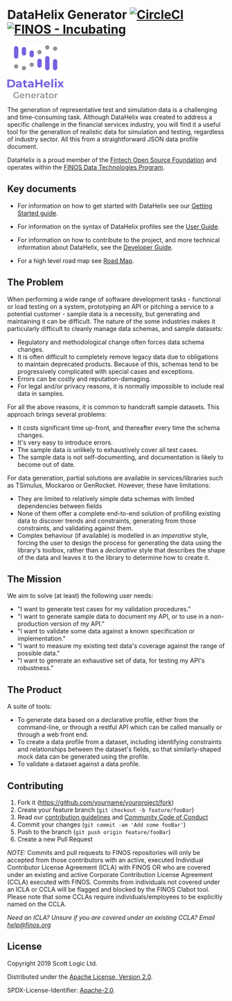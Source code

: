 # DataHelix Generator [![CircleCI](https://circleci.com/gh/finos/datahelix.svg?style=svg)](https://circleci.com/gh/finos/datahelix) [![FINOS - Incubating](https://cdn.jsdelivr.net/gh/finos/contrib-toolbox@master/images/badge-incubating.svg)](https://finosfoundation.atlassian.net/wiki/display/FINOS/Incubating)

![DataHelix logo](docs/logo.png)

The generation of representative test and simulation data is a challenging and time-consuming task. Although DataHelix was created to address a specific challenge in the financial services industry, you will find it a useful tool for the generation of realistic data for simulation and testing, regardless of industry sector. All this from a straightforward JSON data profile document.

DataHelix is a proud member of the [Fintech Open Source Foundation](https://www.finos.org/) and operates within the [FINOS Data Technologies Program](https://www.finos.org/dt).

## Key documents

* For information on how to get started with DataHelix see our [Getting Started guide](docs/GettingStarted.md).

* For information on the syntax of DataHelix profiles see the [User Guide](docs/UserGuide.md).

* For information on how to contribute to the project, and more technical information about DataHelix, see the [Developer Guide](docs/DeveloperGuide.md).

* For a high level road map see [Road Map](docs/RoadMap.md).

## The Problem
When performing a wide range of software development tasks - functional or load testing on a system, prototyping an API or pitching a service to a potential customer - sample data is a necessity, but generating and maintaining it can be difficult. The nature of the some industries makes it particularly difficult to cleanly manage data schemas, and sample datasets:

* Regulatory and methodological change often forces data schema changes.
* It is often difficult to completely remove legacy data due to obligations to maintain deprecated products.  Because of this, schemas tend to be progressively complicated with special cases and exceptions.
* Errors can be costly and reputation-damaging.
* For legal and/or privacy reasons, it is normally impossible to include real data in samples.

For all the above reasons, it is common to handcraft sample datasets. This approach brings several problems:

* It costs significant time up-front, and thereafter every time the schema changes.
* It's very easy to introduce errors.
* The sample data is unlikely to exhaustively cover all test cases.
* The sample data is not self-documenting, and documentation is likely to become out of date.

For data generation, partial solutions are available in services/libraries such as TSimulus, Mockaroo or GenRocket. However, these have limitations:

* They are limited to relatively simple data schemas with limited dependencies between fields
* None of them offer a complete end-to-end solution of profiling existing data to discover trends and constraints, generating from those constraints, and validating against them.
* Complex behaviour (if available) is modelled in an *imperative* style, forcing the user to design the process for generating the data using the library's toolbox, rather than a *declarative* style that describes the shape of the data and leaves it to the library to determine how to create it.

## The Mission

We aim to solve (at least) the following user needs:
* "I want to generate test cases for my validation procedures."
* "I want to generate sample data to document my API, or to use in a non-production version of my API."
* "I want to validate some data against a known specification or implementation."
* "I want to measure my existing test data's coverage against the range of possible data."
* "I want to generate an exhaustive set of data, for testing my API's robustness."

## The Product
A suite of tools:
* To generate data based on a declarative profile, either from the command-line, or through a restful API which can be called manually or through a web front end.
* To create a data profile from a dataset, including identifying constraints and relationships between the dataset's fields, so that similarly-shaped mock data can be generated using the profile.
* To validate a dataset against a data profile.

## Contributing

1. Fork it (<https://github.com/yourname/yourproject/fork>)
2. Create your feature branch (`git checkout -b feature/fooBar`)
3. Read our [contribution guidelines](.github/CONTRIBUTING.md) and [Community Code of Conduct](https://www.finos.org/code-of-conduct)
4. Commit your changes (`git commit -am 'Add some fooBar'`)
5. Push to the branch (`git push origin feature/fooBar`)
6. Create a new Pull Request

_NOTE:_ Commits and pull requests to FINOS repositories will only be accepted from those contributors with an active, executed Individual Contributor License Agreement (ICLA) with FINOS OR who are covered under an existing and active Corporate Contribution License Agreement (CCLA) executed with FINOS. Commits from individuals not covered under an ICLA or CCLA will be flagged and blocked by the FINOS Clabot tool. Please note that some CCLAs require individuals/employees to be explicitly named on the CCLA.

*Need an ICLA? Unsure if you are covered under an existing CCLA? Email [help@finos.org](mailto:help@finos.org)*


## License

Copyright 2019 Scott Logic Ltd.

Distributed under the [Apache License, Version 2.0](http://www.apache.org/licenses/LICENSE-2.0).

SPDX-License-Identifier: [Apache-2.0](https://spdx.org/licenses/Apache-2.0).

